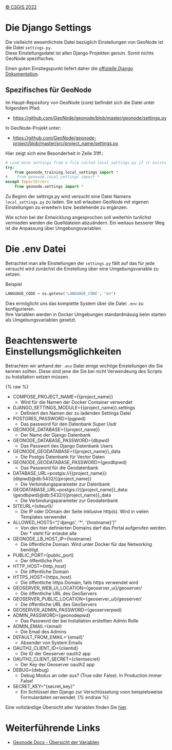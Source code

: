 <!-- the Menu -->
<link rel="stylesheet" media="all" href="../styles.css" />
<div id="logo"><a href="https://csgis.de">© CSGIS 2022</a></div>
<div id="menu"></div>
<div id="jumpMenu"></div>
<script src="../menu.js"></script>
<script src="../jumpmenu.js"></script>
<!-- the Menu -->


# Die Django Settings

Die vielleicht wesentlichste Datei bezüglich Einstellungen von GeoNode ist die Datei `settings.py`.  
Diese Einstellungsdatei ist allen Django Projekten genuin. Somit nichts GeoNode spezifisches.

Einen guten Einstiegspunkt liefert daher die [offizielle Django Dokumentation](https://docs.djangoproject.com/en/4.1/topics/settings/).

## Spezifisches für GeoNode

Im Haupt-Repository von GeoNode (core) befindet sich die Datei unter folgendem Pfad:

- https://github.com/GeoNode/geonode/blob/master/geonode/settings.py

In GeoNode-Projekt unter:

- https://github.com/GeoNode/geonode-project/blob/master/src/project_name/settings.py

Hier zeigt sich eine Besonderheit in Zeile 31ff.:

```python
# Load more settings from a file called local_settings.py if it exists
try:
    from geonode_training.local_settings import *
#    from geonode.local_settings import *
except ImportError:
    from geonode.settings import *
```

Zu Beginn der settings.py wird versucht eine Datei Namens `local_settings.py` zu laden. Sie soll erlauben GeoNode mit eigenen Einstellungen zu erweitern bzw. bestehende zu ergänzen.

Wie schon bei der Entwicklung angesprochen soll weiterhin tunlichst vermieden werden die Quelldateien abzuändern.
Ein weitaus besserer Weg ist die Anpassung über Umgebungsvariablen.

# Die .env Datei

Betrachtet man alle Einstellungen der `settings.py` fällt auf das für jede versucht wird zunächst die Einstellung über eine Umgebungsvariable zu setzen.

Beispiel

```python
LANGUAGE_CODE = os.getenv('LANGUAGE_CODE', "en")
```

Dies ermöglicht uns das komplette System über die Datei `.env` zu konfigurieren.  
Ihre Variablen werden in Docker Umgebungen standardmässig beim starten als Umgebungsvariablen gesetzt.

# Beachtenswerte Einstellungsmöglichkeiten

Betrachten wir anhand der `.env` Datei einige wichtige Einstellungen die Sie kennen sollten.
Diese sind jene die Sie bei nicht Verwendeung des Scripts zu Installation setzen müssen.


{% raw %}
- COMPOSE_PROJECT_NAME={{project_name}} 
  - Wird für die Namen der Docker Container verwendet
- DJANGO_SETTINGS_MODULE={{project_name}}.settings 
  - Definiert den Namen der zu ladenden Settings Datei
- POSTGRES_PASSWORD={pgpwd} 
  - Das password für den Datenbank Super Usdr
- GEONODE_DATABASE={{project_name}} 
  - Der Name der Django Datenbank
- GEONODE_DATABASE_PASSWORD={dbpwd}
  - Das Passwort des Django Datenbank Users 
- GEONODE_GEODATABASE={{project_name}}_data
  - Die Postgis Datenbank für Vector Daten 
- GEONODE_GEODATABASE_PASSWORD={geodbpwd} 
  - Das Password für die Geodatenbank
- DATABASE_URL=postgis://{{project_name}}:{dbpwd}@db:5432/{{project_name}} 
  - Die Verbindungsparameter zur Datenbank
- GEODATABASE_URL=postgis://{{project_name}}_data:{geodbpwd}@db:5432/{{project_name}}_data 
  -   Die Verbindungsparameter zur Geodatenbank
- SITEURL={siteurl}/ 
  - Die IP oder DOmain der Seite inklusive http(s). Wird in vielen Templates verwendet
- ALLOWED_HOSTS="['django', '*', '{hostname}']" 
  - Von den hier definierten Domains darf das Portal aufgerufen werden. Der * steht für erlaube alle
- GEONODE_LB_HOST_IP={hostname} 
  - Die öffentliche Domain. Wird unter Docker für das Networking benötigt.
- PUBLIC_PORT={public_port} 
  - Der öffentliche Port
- HTTP_HOST={http_host} 
  - Die öffentliche Domain
- HTTPS_HOST={https_host} 
  - Die öffentliche https Domain, falls https verwendet wird
- GEOSERVER_WEB_UI_LOCATION={geoserver_ui}/geoserver/ 
  - Die öffentliche URL des GeoServers
- GEOSERVER_PUBLIC_LOCATION={geoserver_ui}/geoserver/ 
  - Die öffentliche URL des GeoServers
- GEOSERVER_ADMIN_PASSWORD={geoserverpwd} 
- ADMIN_PASSWORD={geonodepwd} 
  - Das Password der bei Installation erstellten Admin Rolle
- ADMIN_EMAIL={email} 
  - Die Email des Admins
- DEFAULT_FROM_EMAIL='{email}'
  - Absender von System Emails 
- OAUTH2_CLIENT_ID={clientid} 
  - Die ID der Geoserver oauth2 app
- OAUTH2_CLIENT_SECRET={clientsecret}
  - Der Key der Geoserver oauth2 app  
- DEBUG={debug} 
  - Debug Modus an oder aus? (True oder False). In Production immer False!
- SECRET_KEY="{secret_key}" 
  - Ein Schlüssel den Django zur Verschlüsselung voon beispielsweise Formulardaten verwendet.
{% endraw %}

Eine vollständige Übersicht aller Variablen finden Sie [hier](https://docs.geonode.org/en/master/basic/settings/index.html?highlight=GEOSERVER_PUBLIC_LOCATION#geoserver-public-location).


# Weiterführende Links

- [Geonode Docs - Übersicht der Variablen](https://docs.geonode.org/en/master/basic/settings/index.html?highlight=GEOSERVER_PUBLIC_LOCATION#geoserver-public-location) 